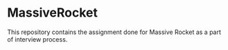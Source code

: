 # MassiveRocket

This repository contains the assignment done for Massive Rocket as a part of interview process.
